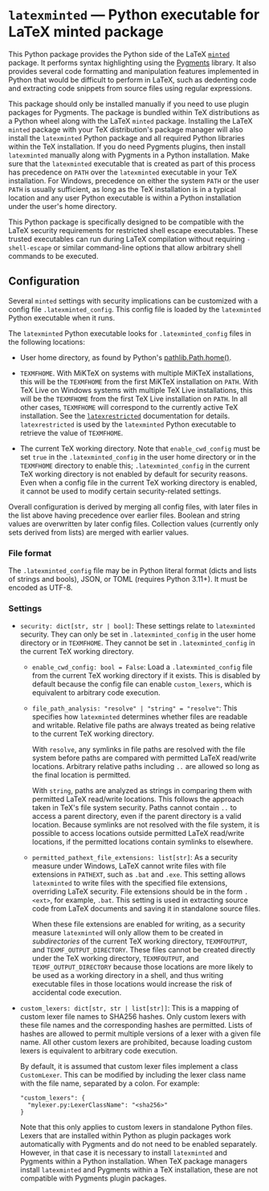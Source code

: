 # `latexminted` — Python executable for LaTeX minted package

This Python package provides the Python side of the LaTeX
[`minted`](https://github.com/gpoore/minted) package.  It performs syntax
highlighting using the [Pygments](https://pygments.org/) library.  It also
provides several code formatting and manipulation features implemented in
Python that would be difficult to perform in LaTeX, such as dedenting code and
extracting code snippets from source files using regular expressions.

This package should only be installed manually if you need to use plugin
packages for Pygments.  The package is bundled within TeX distributions as a
Python wheel along with the LaTeX `minted` package.  Installing the LaTeX
`minted` package with your TeX distribution's package manager will also
install the `latexminted` Python package and all required Python libraries
within the TeX installation.  If you do need Pygments plugins, then install
`latexminted` manually along with Pygments in a Python installation.  Make
sure that the `latexminted` executable that is created as part of this process
has precedence on `PATH` over the `latexminted` executable in your TeX
installation.  For Windows, precedence on either the system `PATH` or the user
`PATH` is usually sufficient, as long as the TeX installation is in a typical
location and any user Python executable is within a Python installation under
the user's home directory.

This Python package is specifically designed to be compatible with the LaTeX
security requirements for restricted shell escape executables.  These trusted
executables can run during LaTeX compilation without requiring `-shell-escape`
or similar command-line options that allow arbitrary shell commands to be
executed.


## Configuration

Several `minted` settings with security implications can be customized with a
config file `.latexminted_config`.  This config file is loaded by the
`latexminted` Python executable when it runs.

The `latexminted` Python executable looks for `.latexminted_config` files in
the following locations:

  * User home directory, as found by Python's
    [pathlib.Path.home()](https://docs.python.org/3/library/pathlib.html#pathlib.Path.home).

  * `TEXMFHOME`.  With MiKTeX on systems with multiple MiKTeX installations,
    this will be the `TEXMFHOME` from the first MiKTeX installation on `PATH`.
    With TeX Live on Windows systems with multiple TeX Live installations,
    this will be the `TEXMFHOME` from the first TeX Live installation on
    `PATH`.  In all other cases, `TEXMFHOME` will correspond to the currently
    active TeX installation.  See the
    [`latexrestricted`](https://github.com/gpoore/latexrestricted)
    documentation for details.  `latexrestricted` is used by the `latexminted`
    Python executable to retrieve the value of `TEXMFHOME`.

  * The current TeX working directory.  Note that `enable_cwd_config` must be
    set `true` in the `.latexminted_config` in the user home directory or in
    the `TEXMFHOME` directory to enable this; `.latexminted_config` in the
    current TeX working directory is not enabled by default for security
    reasons.  Even when a config file in the current TeX working directory is
    enabled, it cannot be used to modify certain security-related settings.

Overall configuration is derived by merging all config files, with later files
in the list above having precedence over earlier files.  Boolean and string
values are overwritten by later config files.   Collection values (currently
only sets derived from lists) are merged with earlier values.

### File format

The `.latexminted_config` file may be in Python literal format (dicts and
lists of strings and bools), JSON, or TOML (requires Python 3.11+).  It must
be encoded as UTF-8.

### Settings

* `security: dict[str, str | bool]`:  These settings relate to `latexminted`
  security.  They can only be set in `.latexminted_config` in the user home
  directory or in `TEXMFHOME`.  They cannot be set in `.latexminted_config` in
  the current TeX working directory.

  - `enable_cwd_config: bool = False`:  Load a `.latexminted_config` file from
    the current TeX working directory if it exists.  This is disabled by
    default because the config file can enable `custom_lexers`, which is
    equivalent to arbitrary code execution.

  - `file_path_analysis: "resolve" | "string" = "resolve"`:  This specifies
    how `latexminted` determines whether files are readable and writable.
    Relative file paths are always treated as being relative to the current
    TeX working directory.

    With `resolve`, any symlinks in file paths are resolved with the file
    system before paths are compared with permitted LaTeX read/write
    locations.  Arbitrary relative paths including `..` are allowed so long as
    the final location is permitted.

    With `string`, paths are analyzed as strings in comparing them with
    permitted LaTeX read/write locations.  This follows the approach taken in
    TeX's file system security.  Paths cannot contain `..` to access a parent
    directory, even if the parent directory is a valid location.  Because
    symlinks are not resolved with the file system, it is possible to access
    locations outside permitted LaTeX read/write locations, if the permitted
    locations contain symlinks to elsewhere.

  - `permitted_pathext_file_extensions: list[str]`:  As a security measure
    under Windows, LaTeX cannot write files with file extensions in `PATHEXT`,
    such as `.bat` and `.exe`.  This setting allows `latexminted` to write
    files with the specified file extensions, overriding LaTeX security.  File
    extensions should be in the form `.<ext>`, for example, `.bat`.  This
    setting is used in extracting source code from LaTeX documents and saving
    it in standalone source files.

    When these file extensions are enabled for writing, as a security measure
    `latexminted` will only allow them to be created in *subdirectories* of
    the current TeX working directory, `TEXMFOUTPUT`, and
    `TEXMF_OUTPUT_DIRECTORY`.  These files cannot be created directly under
    the TeX working directory, `TEXMFOUTPUT`, and `TEXMF_OUTPUT_DIRECTORY`
    because those locations are more likely to be used as a working directory
    in a shell, and thus writing executable files in those locations would
    increase the risk of accidental code execution.

* `custom_lexers: dict[str, str | list[str]]`:  This is a mapping of custom
  lexer file names to SHA256 hashes.  Only custom lexers with these file names
  and the corresponding hashes are permitted.  Lists of hashes are allowed to
  permit multiple versions of a lexer with a given file name.  All other
  custom lexers are prohibited, because loading custom lexers is equivalent to
  arbitrary code execution.

  By default, it is assumed that custom lexer files implement a class `CustomLexer`.  This can be modified by including the lexer class name with the file name, separated by a colon.  For example:

  ```
  "custom_lexers": {
    "mylexer.py:LexerClassName": "<sha256>"
  }
  ```

  Note that this only applies to custom lexers in standalone Python files.
  Lexers that are installed within Python as plugin packages work
  automatically with Pygments and do not need to be enabled separately.
  However, in that case it is necessary to install `latexminted` and Pygments
  within a Python installation.  When TeX package managers install
  `latexminted` and Pygments within a TeX installation, these are not
  compatible with Pygments plugin packages.
